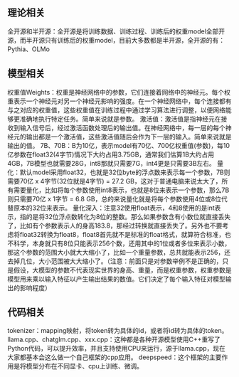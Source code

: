 ## 理论相关
全开源和半开源：全开源是将训练数据、训练过程、训练后的权重model全部开源，而半开源只有训练后的权重model，目前大多数都是半开源，全开源的有：Pythia、OLMo
## 模型相关
权重值Weights：权重是神经网络中的参数，它们连接着网络中的神经元。每个权重表示一个神经元对另一个神经元影响的强度。在一个神经网络中，每个连接都有与之对应的权重值，这些权重值在训练过程中通过学习算法进行调整，以便网络能够更准确地执行特定任务。简单来说就是参数。
激活值：激活值是指神经元在接收到输入信号后，经过激活函数处理后的输出值。在神经网络中，每一层的每个神经元的输出都是一个激活值，这些激活值随后会作为下一层的输入。简单来说就是输出的值。
7B、70B：B为10亿，表示model有70亿、700亿权重值(参数)，每10亿参数在float32(4字节)情况下大约占用3.75GB，通常我们估算1B大约占用4GB，7B模型也就需要28G，int8那就只需要7G，int4更是只需要3B左右。
量化：默认model采用float32，也就是32位byte的浮点数来表示每一个参数，7B则需要70亿 x 4字节(32位就是4字节) =  27.2 GB，这对于普通电脑来说太大了，所有需要量化，比如将每个参数使用int8表示，也就是8位来表示一个参数，那么7B则只需要70亿 x 1字节 = 6.8 GB，总的来说量化就是将每个参数使用4位或8位代替原本的32位来表示。
量化深入：注意32使用float表示，4和8使用的是int表示，指的是将32位浮点数转化为8位的整数。那么如果参数含有小数位就直接丢失了，比如有个参数表示人的身高183.8，那经过转换就直接丢失了。另外也不要考虑将float32转换为float8，float8首先就不是标准的float格式，就算符合标准，也不科学，本身就只有8位只能表示256个数，还用其中的1位或者多位来表示小数，那这个参数的范围大小就大大缩小了，比如一个重量参数，总共就能表示256，还去掉几位，大小范围被大大缩小了。（注意：前面只是对参数举例不是正确的，只是假设，大模型的参数不代表现实世界的身高、重量，而是权重参数，权重参数是模型用来乘以输入特征以产生输出结果的数值。它们决定了每个输入特征对模型输出的影响程度）
## 代码相关
tokenizer：mapping映射，将token转为具体的id，或者将id转为具体的token。
llama.cpp、chatglm.cpp、xxx.cpp：这种都是各种开源模型使用C++重写了Python代码，可以提升效率，并且支持使用CPU来运行，源于llama.cpp，现在大家都基本会这么做一个自己框架的cpp应用。
deepspeed：这个框架的主要作用是将模型分布在不同显卡、cpu上训练、微调。








